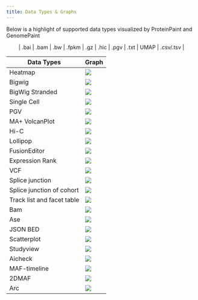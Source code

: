 ```yaml
---
title: Data Types & Graphs
---
```

Below is a highlight of supported data types visualized by ProteinPaint and GenomePaint
<p align="center">
</a>| .bai | .bam | .bw | .fpkm | .gz | .hic | .pgv | .txt | UMAP | .csv/.tsv |</p> 

| Data Types                 | Graph                             |
| -------------------------- | --------------------------------- |
| Heatmap                    | ![](./heatmap-square.png)         |
| Bigwig                     | ![](./bigwig-square.png)          |
| BigWig Stranded            | ![](./bigwig-stranded-square.png) |
| Single Cell                | ![](./singlecell-square.png)      |
| PGV                        | ![](./pgv-square.png)             |
| MA+ VolcanPlot             | ![](./mavb-square.png)            |
| Hi-C                       | ![](./hic-square.png)             |
| Lollipop                   | ![](./lollipop-square.png)        |
| FusionEditor               | ![](./fusion-editor-square.png)   |
| Expression Rank            | ![](./exprank-square.png)         |
| VCF                        | ![](./vcf-square.png)             |
| Splice junction            | ![](./junction-square.png)        |
| Splice junction of cohort  | ![](./junction-cohort-square.png) |
| Track list and facet table | ![](./tklist-square.png)          |
| Bam                        | ![](./bam-square.png)             |
| Ase                        | ![](./ase-square.png)             |
| JSON BED                   | ![](./bedj-square.png)            |
| Scatterplot                | ![](./scatterplot-square.png)     |
| Studyview                  | ![](./lollipop-square.png)        |
| Aicheck                    | ![](./aicheck-square.png)         |
| MAF-timeline               | ![](./maf-timeline-square.png)    |
| 2DMAF                      | ![](./2dmaf-square.png)           |
| Arc                        | ![](./arc-square.png)             |


